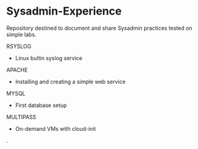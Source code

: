 # Sysadmin-Experience

Repository destined to document and share Sysadmin practices tested on simple labs.


RSYSLOG
  - Linux bultin syslog service

APACHE
  - Installing and creating a simple web service

MYSQL
  - First database setup

MULTIPASS
  - On-demand VMs with cloud-init



.
